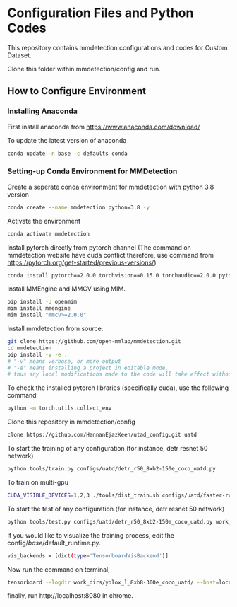 # Configuration Files and Python Codes
This repository contains mmdetection configurations and codes for Custom Dataset.

Clone this folder within mmdetection/config and run.


## How to Configure Environment

### Installing Anaconda
First install anaconda from https://www.anaconda.com/download/

To update the latest version of anaconda
```bash
conda update -n base -c defaults conda
```

### Setting-up Conda Environment for MMDetection
Create a seperate conda environment for mmdetection with python 3.8 version
```bash
conda create --name mmdetection python=3.8 -y
```

Activate the environment
```bash
conda activate mmdetection
```

Install pytorch directly from pytorch channel (The command on mmdetection website have cuda conflict therefore, use command from https://pytorch.org/get-started/previous-versions/)
```bash
conda install pytorch==2.0.0 torchvision==0.15.0 torchaudio==2.0.0 pytorch-cuda=11.8 -c pytorch -c nvidia
```

Install MMEngine and MMCV using MIM.
```bash
pip install -U openmim
mim install mmengine
mim install "mmcv>=2.0.0"
```
Install mmdetection from source:
```bash
git clone https://github.com/open-mmlab/mmdetection.git
cd mmdetection
pip install -v -e .
# "-v" means verbose, or more output
# "-e" means installing a project in editable mode,
# thus any local modifications made to the code will take effect without reinstallation.
```
To check the installed pytorch libraries (specifically cuda), use the following command
```bash
python -m torch.utils.collect_env
```

Clone this repository in mmdetection/config
```bash
clone https://github.com/HannanEjazKeen/utad_config.git uatd
```


To start the training of any configuration (for instance, detr resnet 50 network)
```bash
python tools/train.py configs/uatd/detr_r50_8xb2-150e_coco_uatd.py
```

To train on multi-gpu
```bash
CUDA_VISIBLE_DEVICES=1,2,3 ./tools/dist_train.sh configs/uatd/faster-rcnn_r50_fpn_1x_coco_uatd.py 3
```

To start the test of any configuration (for instance, detr resnet 50 network)
```bash
python tools/test.py configs/uatd/detr_r50_8xb2-150e_coco_uatd.py work_dirs/detr_r50_8xb2-150e_coco_uatd/epoch_1.pth --show
```

If you would like to visualize the training process, edit the config/_base_/default_runtime.py.
```bash
vis_backends = [dict(type='TensorboardVisBackend')]
```

Now run the command on terminal,
```bash
tensorboard --logdir work_dirs/yolox_l_8xb8-300e_coco_uatd/ --host=localhost --port=8080
```

finally, run http://localhost:8080 in chrome.

